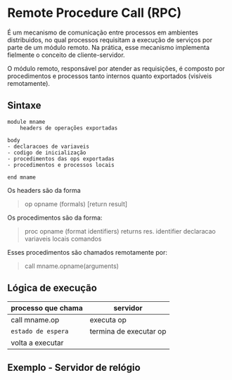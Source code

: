 # Remote Procedure Call (RPC)
É um mecanismo de comunicação entre processos em ambientes distribuidos, no qual processos requisitam a execução de serviços por parte de um módulo remoto. Na prática, esse mecanismo implementa fielmente o conceito de cliente-servidor.

O módulo remoto, responsável por atender as requisições, é composto por procedimentos e processos tanto internos quanto exportados (visíveis remotamente). 
## Sintaxe
```
module mname
    headers de operações exportadas 

body
- declaracoes de variaveis
- codigo de inicialização 
- procedimentos das ops exportadas
- procedimentos e processos locais

end mname 
```

Os headers são da forma 
> op opname (formals) \[return result\]

Os procedimentos são da forma:
> proc opname (format identifiers) returns res. identifier 
>   declaracao variaveis locais 
>   comandos

Esses procedimentos são chamados remotamente por:
> call mname.opname(arguments)

## Lógica de execução

| processo que chama | servidor |
|--------------------|----------|
| call mname.op | executa op |
| `estado de espera` | termina de executar op |
| volta a executar | |


## Exemplo - Servidor de relógio 

